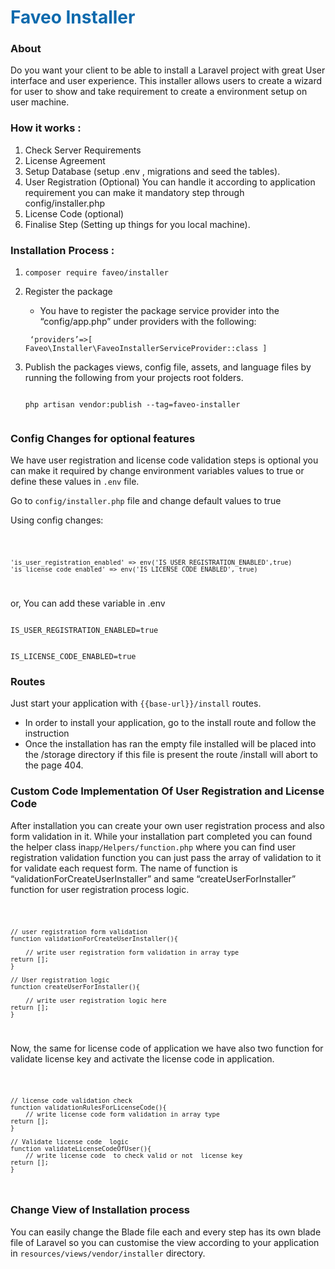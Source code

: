 <h1 style="color: #0d6aad">Faveo Installer</h1>

<h3>About</h3>

<p>Do you want your client to be able to install a Laravel project with great User interface and user experience.
This installer allows users to create a wizard for user to show and take requirement to create a environment setup on user machine.
</p>

<h3>How it works :</h3>

1. Check Server Requirements
2. License Agreement
3. Setup Database (setup .env , migrations and seed the tables).
4. User Registration (Optional) You can handle it according to application requirement you can make it mandatory step
   through config/installer.php
5. License Code (optional)
6. Finalise Step (Setting up things for you local machine).

<h3>Installation Process :</h3>

1. <code>composer require faveo/installer</code>

2. Register the package
    - You have to register the package service provider into the “config/app.php” under providers with the following:

     <code> ‘providers’=>[
      Faveo\Installer\FaveoInstallerServiceProvider::class
      ]
   </code>

3. Publish the packages views, config file, assets, and language files by running the following from your projects root
   folders.

    <code>
   php artisan vendor:publish --tag=faveo-installer
    </code>

<h3>Config Changes for optional features</h3>
<p>We have user registration and license code validation steps is optional you can 
make it required by change environment variables values to true or define these values in <code>.env</code> file.
</p>

<p>Go to <code>config/installer.php</code> file and change default values to true</p>

Using config changes:

<code> 

    'is_user_registration_enabled' => env('IS_USER_REGISTRATION_ENABLED',true)
    'is_license_code_enabled' => env('IS_LICENSE_CODE_ENABLED', true)
</code>

or, You can add these variable in .env

<code>
IS_USER_REGISTRATION_ENABLED=true

IS_LICENSE_CODE_ENABLED=true
</code>

<h3>Routes</h3>

Just start your application with <code>{{base-url}}/install</code> routes.

- In order to install your application, go to the install route and follow the instruction
- Once the installation has ran the empty file installed will be placed into the /storage directory if this file is
  present the route /install will abort to the page 404.
  
<h3>Custom Code Implementation Of User Registration and License Code</h3>

<p>After installation you can create your own user registration process and also form validation in it. While your
installation part completed you can found the helper class in<code>app/Helpers/function.php</code>  where you can find user
registration validation function you can just pass the array of validation to it for validate each request form. The
name of function is “validationForCreateUserInstaller” and same “createUserForInstaller” function for user registration
process logic.</p>
<code>

	// user registration form validation 
	function validationForCreateUserInstaller(){

		// write user registration form validation in array type 
	return [];
	}

	// User registration logic
	function createUserForInstaller(){

		// write user registration logic here  
	return [];
	}

</code>

<p>Now, the same for license code of application we have also two function for validate license key and activate the
license code in application.</p>
<code>

    // license code validation check
    function validationRulesForLicenseCode(){
		// write license code form validation in array type 
	return [];
	}

	// Validate license code  logic 
	function validateLicenseCodeOfUser(){
		// write license code  to check valid or not  license key
	return [];
	}

</code>


<h3>Change View of Installation process</h3>

<p>You can easily change the Blade file each and every step has its own blade file of Laravel so you can customise the view
according to your application in <code>resources/views/vendor/installer</code> directory.
</p>


